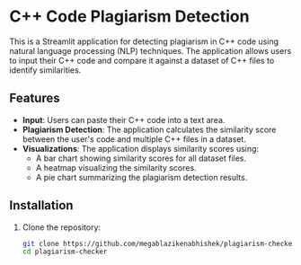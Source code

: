 # C++ Code Plagiarism Detection

This is a Streamlit application for detecting plagiarism in C++ code using natural language processing (NLP) techniques. The application allows users to input their C++ code and compare it against a dataset of C++ files to identify similarities.

## Features

- **Input**: Users can paste their C++ code into a text area.
- **Plagiarism Detection**: The application calculates the similarity score between the user's code and multiple C++ files in a dataset.
- **Visualizations**: The application displays similarity scores using:
  - A bar chart showing similarity scores for all dataset files.
  - A heatmap visualizing the similarity scores.
  - A pie chart summarizing the plagiarism detection results.

## Installation

1. Clone the repository:

   ```bash
   git clone https://github.com/megablazikenabhishek/plagiarism-checker.git
   cd plagiarism-checker
   ```
